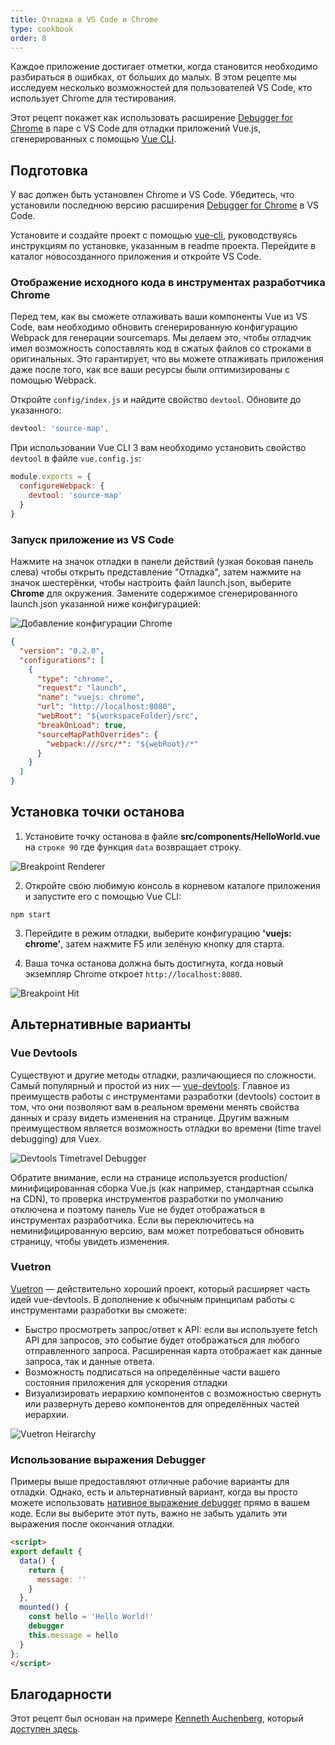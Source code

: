 ```yaml
---
title: Отладка в VS Code и Chrome
type: cookbook
order: 8
---
```


Каждое приложение достигает отметки, когда становится необходимо разбираться в ошибках, от больших до малых. В этом рецепте мы исследуем несколько возможностей для пользователей VS Code, кто использует Chrome для тестирования.

Этот рецепт покажет как использовать расширение [Debugger for Chrome](https://github.com/Microsoft/VSCode-chrome-debug) в паре с VS Code для отладки приложений Vue.js, сгенерированных с помощью [Vue CLI](https://github.com/vuejs/vue-cli).

## Подготовка

У вас должен быть установлен Chrome и VS Code. Убедитесь, что установили последнюю версию расширения [Debugger for Chrome](https://marketplace.visualstudio.com/items?itemName=msjsdiag.debugger-for-chrome) в VS Code.

Установите и создайте проект с помощью [vue-cli](https://github.com/vuejs/vue-cli), руководствуясь инструкциям по установке, указанным в readme проекта. Перейдите в каталог новосозданного приложения и откройте VS Code.

### Отображение исходного кода в инструментах разработчика Chrome

Перед тем, как вы сможете отлаживать ваши компоненты Vue из VS Code, вам необходимо обновить сгенерированную конфигурацию Webpack для генерации sourcemaps. Мы делаем это, чтобы отладчик имел возможность сопоставлять код в сжатых файлов со строками в оригинальных. Это гарантирует, что вы можете отлаживать приложения даже после того, как все ваши ресурсы были оптимизированы с помощью Webpack.

Откройте `config/index.js` и найдите свойство `devtool`. Обновите до указанного:

```js
devtool: 'source-map',
```

При использовании Vue CLI 3 вам необходимо установить свойство `devtool` в файле `vue.config.js`:

```js
module.exports = {
  configureWebpack: {
    devtool: 'source-map'
  }
}
```

### Запуск приложение из VS Code

Нажмите на значок отладки в панели действий (узкая боковая панель слева) чтобы открыть представление "Отладка", затем нажмите на значок шестерёнки, чтобы настроить файл launch.json, выберите **Chrome** для окружения. Замените содержимое сгенерированного launch.json указанной ниже конфигурацией:

![Добавление конфигурации Chrome](/images/config_add.png)

```json
{
  "version": "0.2.0",
  "configurations": [
    {
      "type": "chrome",
      "request": "launch",
      "name": "vuejs: chrome",
      "url": "http://localhost:8080",
      "webRoot": "${workspaceFolder}/src",
      "breakOnLoad": true,
      "sourceMapPathOverrides": {
        "webpack:///src/*": "${webRoot}/*"
      }
    }
  ]
}
```

## Установка точки останова

1.  Установите точку останова в файле **src/components/HelloWorld.vue** на `строке 90` где функция `data` возвращает строку.

  ![Breakpoint Renderer](/images/breakpoint_set.png)

2.  Откройте свою любимую консоль в корневом каталоге приложения и запустите его с помощью Vue CLI:

  ```
  npm start
  ```

3.  Перейдите в режим отладки, выберите конфигурацию **'vuejs: chrome'**, затем нажмите F5 или зелёную кнопку для старта.

4.  Ваша точка останова должна быть достигнута, когда новый экземпляр Chrome откроет `http://localhost:8080`.

  ![Breakpoint Hit](/images/breakpoint_hit.png)

## Альтернативные варианты

### Vue Devtools

Существуют и другие методы отладки, различающиеся по сложности. Самый популярный и простой из них — [vue-devtools](https://chrome.google.com/webstore/detail/vuejs-devtools/nhdogjmejiglipccpnnnanhbledajbpd). Главное из преимуществ работы с инструментами разработки (devtools) состоит в том, что они позволяют вам в реальном времени менять свойства данных и сразу видеть изменения на странице. Другим важным преимуществом является возможность отладки во времени (time travel debugging) для Vuex.

![Devtools Timetravel Debugger](/images/devtools-timetravel.gif)

<p class="tip">Обратите внимание, если на странице используется production/минифицированная сборка Vue.js (как например, стандартная ссылка на CDN), то проверка инструментов разработки по умолчанию отключена и поэтому панель Vue не будет отображаться в инструментах разработчика. Если вы переключитесь на неминифицированную версию, вам может потребоваться обновить страницу, чтобы увидеть изменения.</p>

### Vuetron

[Vuetron](http://vuetron.io/) — действительно хороший проект, который расширяет часть идей vue-devtools. В дополнение к обычным принципам работы с инструментами разработки вы сможете:

* Быстро просмотреть запрос/ответ к API: если вы используете fetch API для запросов, это событие будет отображаться для любого отправленного запроса. Расширенная карта отображает как данные запроса, так и данные ответа.
* Возможность подписаться на определённые части вашего состояния приложения для ускорения отладки
* Визуализировать иерархию компонентов с возможностью свернуть или развернуть дерево компонентов для определённых частей иерархии.

![Vuetron Heirarchy](/images/vuetron-heirarchy.gif)

### Использование выражения Debugger

Примеры выше предоставляют отличные рабочие варианты для отладки. Однако, есть и альтернативный вариант, когда вы просто можете использовать [нативное выражение debugger](https://developer.mozilla.org/ru/docs/Web/JavaScript/Reference/Statements/debugger) прямо в вашем коде. Если вы выберите этот путь, важно не забыть удалить эти выражения после окончания отладки.

```html
<script>
export default {
  data() {
    return {
      message: ''
    }
  },
  mounted() {
    const hello = 'Hello World!'
    debugger
    this.message = hello
  }
};
</script>
```

## Благодарности

Этот рецепт был основан на примере [Kenneth Auchenberg](https://twitter.com/auchenberg), который [доступен здесь](https://github.com/Microsoft/VSCode-recipes/tree/master/vuejs-cli).
